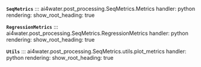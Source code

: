 **`SeqMetrics`**
::: ai4water.post_processing.SeqMetrics.Metrics
    handler: python
    rendering:
        show_root_heading: true

**`RegressionMetrics`**
::: ai4water.post_processing.SeqMetrics.RegressionMetrics
    handler: python
    rendering:
        show_root_heading: true

**`Utils`**
::: ai4water.post_processing.SeqMetrics.utils.plot_metrics
    handler: python
    rendering:
        show_root_heading: true
